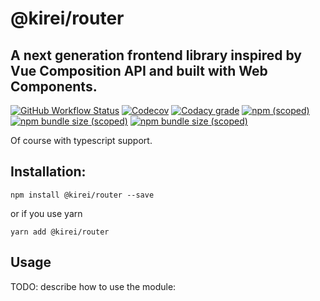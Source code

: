 # @kirei/router
## A next generation frontend library inspired by Vue Composition API and built with Web Components.
[![GitHub Workflow Status](https://img.shields.io/github/workflow/status/ifaxity/kirei/Tests?style=for-the-badge)](https://github.com/iFaxity/kirei/actions)
[![Codecov](https://img.shields.io/codecov/c/github/ifaxity/kirei?style=for-the-badge)](https://codecov.io/gh/iFaxity/kirei)
[![Codacy grade](https://img.shields.io/codacy/grade/dbdf69a34ba64733ace9d8aa204248ab?style=for-the-badge)](https://app.codacy.com/manual/iFaxity/kirei/dashboard)
[![npm (scoped)](https://img.shields.io/npm/v/@kirei/router?style=for-the-badge)](https://npmjs.org/package/@kirei/router)
[![npm bundle size (scoped)](https://img.shields.io/bundlephobia/min/@kirei/router?label=Bundle%20size&style=for-the-badge)](https://npmjs.org/package/@kirei/router)
[![npm bundle size (scoped)](https://img.shields.io/bundlephobia/minzip/@kirei/router?label=Bundle%20size%20%28gzip%29&style=for-the-badge)](https://npmjs.org/package/@kirei/router)

Of course with typescript support.


## Installation:
`npm install @kirei/router --save`

or if you use yarn

`yarn add @kirei/router`


## Usage
TODO: describe how to use the module:

